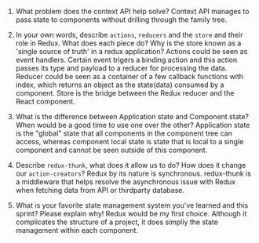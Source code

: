 1. What problem does the context API help solve?
    Context API manages to pass state to components without drilling through the family tree.

1. In your own words, describe `actions`, `reducers` and the `store` and their role in Redux. What does each piece do? Why is the store known as a 'single source of truth' in a redux application?
    Actions could be seen as event handlers. Certain event trigers a binding action and this action passes its type and payload to a reducer for processing the data. Reducer could be seen as a container of a few callback functions with index, which returns an object as the state(data) consumed by a component. Store is the bridge between the Redux reducer and the React component. 

1. What is the difference between Application state and Component state? When would be a good time to use one over the other?
    Application state is the "global" state that all components in the component tree can access, whereas component local state is state that is local to a single component and cannot be seen outside of this component. 

1. Describe `redux-thunk`, what does it allow us to do? How does it change our `action-creators`?
    Redux by its nature is synchronous. redux-thunk is a middleware that helps resolve the asynchronous issue with Redux when fetching data from API or thirdparty database.

1. What is your favorite state management system you've learned and this sprint? Please explain why!
    Redux would be my first choice. Although it complicates the structure of a project, it does simpliy the state management within each component. 
